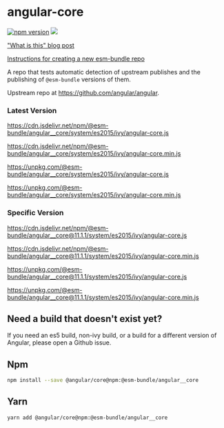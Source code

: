 # angular-core

[![npm version](https://img.shields.io/npm/v/@esm-bundle/angular__core.svg?style=flat)](https://www.npmjs.com/package/@esm-bundle/angular__core) [![](https://data.jsdelivr.com/v1/package/npm/@esm-bundle/angular__core/badge)](https://www.jsdelivr.com/package/npm/@esm-bundle/angular__core)

["What is this" blog post](https://medium.com/@joeldenning/an-esm-bundle-for-any-npm-package-5f850db0e04d)

[Instructions for creating a new esm-bundle repo](https://github.com/esm-bundle/new-repo-instructions)

A repo that tests automatic detection of upstream publishes and the publishing of `@esm-bundle` versions of them.

Upstream repo at https://github.com/angular/angular.

### Latest Version

https://cdn.jsdelivr.net/npm/@esm-bundle/angular__core/system/es2015/ivy/angular-core.js

https://cdn.jsdelivr.net/npm/@esm-bundle/angular__core/system/es2015/ivy/angular-core.min.js

https://unpkg.com/@esm-bundle/angular__core/system/es2015/ivy/angular-core.js

https://unpkg.com/@esm-bundle/angular__core/system/es2015/ivy/angular-core.min.js

### Specific Version

https://cdn.jsdelivr.net/npm/@esm-bundle/angular__core@11.1.1/system/es2015/ivy/angular-core.js

https://cdn.jsdelivr.net/npm/@esm-bundle/angular__core@11.1.1/system/es2015/ivy/angular-core.min.js

https://unpkg.com/@esm-bundle/angular__core@11.1.1/system/es2015/ivy/angular-core.js

https://unpkg.com/@esm-bundle/angular__core@11.1.1/system/es2015/ivy/angular-core.min.js

## Need a build that doesn't exist yet?

If you need an es5 build, non-ivy build, or a build for a different version of Angular, please open a Github issue.

## Npm

```sh
npm install --save @angular/core@npm:@esm-bundle/angular__core
```

## Yarn

```sh
yarn add @angular/core@npm:@esm-bundle/angular__core
```
